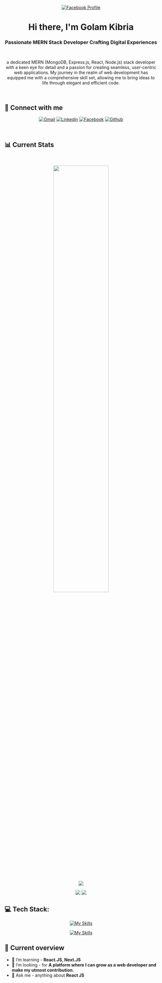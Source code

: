 
<p align="center">
  <a href="https://www.facebook.com/mirhussainmurtaza/">
    <img src="https://i.pinimg.com/originals/bc/87/e5/bc87e5124f8d2cfe810d403adc96ad01.gif" alt="Facebook Profile" />
  </a>
</p>

<h1 align="center">Hi there, I'm Golam Kibria</h1>
<h3 align="center">Passionate MERN Stack Developer Crafting Digital Experiences</h3>

<br />
<p align="center">a dedicated MERN (MongoDB, Express.js, React, Node.js) stack developer with a keen eye for detail and a passion for creating seamless, user-centric web applications. My journey in the realm of web development has equipped me with a comprehensive skill set, allowing me to bring ideas to life through elegant and efficient code.</p>

<br />

## :email: Connect with me
<div align="center">

[![Gmail](https://img.shields.io/badge/gmail-D14836?style=for-the-badge&logo=gmail&logoColor=white)](mailto:uchihai850@gmail.com)
[![Linkedin](https://img.shields.io/badge/linkedin-0A66C2?style=for-the-badge&logo=linkedin&logoColor=white)](https://www.linkedin.com/in/kibria7/)
[![Facebook](https://img.shields.io/badge/facebook-1DA1F2?style=for-the-badge&logo=facebook&logoColor=white)](https://www.facebook.com/kibri7a/)
[![Github](https://img.shields.io/badge/github-1A1F5?style=for-the-badge&logo=github&logoColor=white)](https://github.com/emiya-77)
  
</div>

<br />

## 📊 Current Stats

<br />
<p align="center">
  <img width="60%" src="https://github-readme-streak-stats.herokuapp.com?user=emiya-77&theme=react&hide_border=true&background=0D1117&stroke=0D1117&fire=B2B1CF&sideLabels=98D2EB&currStreakNum=98D2EB&ring=98D2EB&currStreakLabel=98D2EB&sideNums=98D2EB" />
</p>
<div align="center">
  
![](http://github-profile-summary-cards.vercel.app/api/cards/profile-details?username=emiya-77&theme=dark)

![](http://github-profile-summary-cards.vercel.app/api/cards/repos-per-language?username=emiya-77&theme=dark)        ![](http://github-profile-summary-cards.vercel.app/api/cards/stats?username=emiya-77&theme=dark)
  
</div>


## 💻 Tech Stack:
<div align="center">
  
  [![My Skills](https://skillicons.dev/icons?i=mongodb,express,react,nodejs)](https://skillicons.dev)
<br />

  [![My Skills](https://skillicons.dev/icons?i=js,html,css,tailwind,materialui,vite,firebase,vercel,git,github)](https://skillicons.dev)
</div>

## :eyes: Current overview
- 📖 I’m learning - **React.JS, Next.JS**
- 🤝 I’m looking - for  **A platform where I can grow as a web developer and make my utmost contribution.**
- 💬 Ask me - anything about **React JS**

<br />



